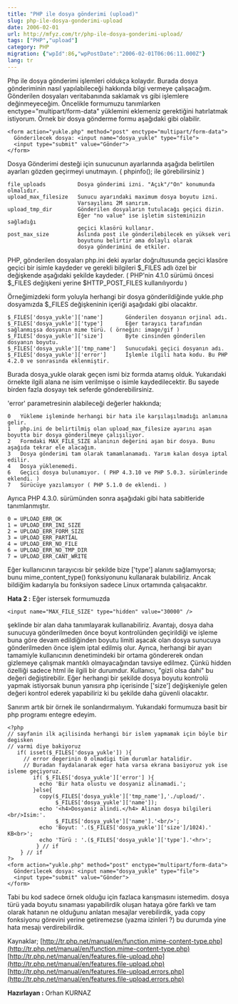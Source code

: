 ```yaml
---
title: "PHP ile dosya gönderimi (upload)"
slug: php-ile-dosya-gonderimi-upload
date: 2006-02-01
url: http://mfyz.com/tr/php-ile-dosya-gonderimi-upload/
tags: ["PHP","upload"]
category: PHP
migration: {"wpId":86,"wpPostDate":"2006-02-01T06:06:11.000Z"}
lang: tr
---
```


Php ile dosya gönderimi işlemleri oldukça kolaydır. Burada dosya gönderiminin nasıl yapılabileceği hakkında bilgi vermeye çalışacağım. Gönderilen dosyaları veritabanında saklamak vs gibi işlemlere değinmeyeceğim. Öncelikle formumuzu tanımlarken enctype="multipart/form-data" yüklemini eklemeniz gerektiğini hatırlatmak istiyorum. Örnek bir dosya gönderme formu aşağıdaki gibi olabilir.
```
<form action="yukle.php" method="post" enctype="multipart/form-data">
  Gönderilecek dosya: <input name="dosya_yukle" type="file">
  <input type="submit" value="Gönder">
</form>

```
Dosya Gönderimi desteği için sunucunun ayarlarında aşağıda belirtilen ayarları gözden geçirmeyi unutmayın. ( phpinfo(); ile görebilirsiniz )
```
file_uploads          Dosya gönderimi izni. "Açık"/"On" konumunda olmalıdır.
upload_max_filesize   Sunucu ayarındaki maximum dosya boyutu izni.
                      Varsayılanı 2M sanırım.
upload_tmp_dir        Gönderilen dosyaların tutulacağı geçici dizin. 
                      Eğer "no value" ise işletim sisteminizin sağladığı
                      geçici klasörü kullanır.
post_max_size         Aslında post ile gönderilebilecek en yüksek veri
                      boyutunu belirtir ama dolaylı olarak
                      dosya gönderimini de etkiler.

```
PHP, gönderilen dosyaları php.ini deki ayarlar doğrultusunda geçici klasöre geçici bir isimle kaydeder ve gerekli bilgileri $_FILES adlı özel bir değişkende aşağıdaki şekilde kaydeder. ( PHP'nin 4.1.0 sürümü öncesi $_FILES değişkeni yerine $HTTP_POST_FILES kullanılıyordu )

Örneğimizdeki form yoluyla herhangi bir dosya gönderildiğinde yukle.php dosyamızda $_FILES değişkeninin içeriği aşağıdaki gibi olacaktır.
```
$_FILES['dosya_yukle']['name']       Gönderilen dosyanın orjinal adı.
$_FILES['dosya_yukle']['type']       Eğer tarayıcı tarafından sağlanmışsa dosyanın mime türü. ( örneğin: image/gif )
$_FILES['dosya_yukle']['size']       Byte cinsinden gönderilen dosyanın boyutu.
$_FILES['dosya_yukle']['tmp_name']   Sunucudaki geçici dosyanın adı.
$_FILES['dosya_yukle']['error']      İşlemle ilgili hata kodu. Bu PHP 4.2.0 ve sonrasında eklenmiştir.

```
Burada dosya_yukle olarak geçen ismi biz formda atamış olduk. Yukarıdaki örnekte ilgili alana ne isim verilmişse o isimle kaydedilecektir. Bu sayede birden fazla dosyayı tek seferde gönderebilirsiniz.

'error' parametresinin alabileceği değerler hakkında;
```
0   Yükleme işleminde herhangi bir hata ile karşılaşılmadığı anlamına gelir.
1   php.ini de belirtilmiş olan upload_max_filesize ayarını aşan boyutta bir dosya gönderilmeye çalışılıyor.
2   Formdaki MAX_FILE_SIZE alanının değerini aşan bir dosya. Bunu aşağıda tekrar ele alacağım.
3   Dosya gönderimi tam olarak tamamlanamadı. Yarım kalan dosya iptal edilir.
4   Dosya yüklenemedi.
6   Geçici dosya bulunamıyor. ( PHP 4.3.10 ve PHP 5.0.3. sürümlerinde eklendi. )
7   Sürücüye yazılamıyor ( PHP 5.1.0 de eklendi. )

```
Ayrıca PHP 4.3.0. sürümünden sonra aşağıdaki gibi hata sabitleride tanımlanmıştır.
```
0 = UPLOAD_ERR_OK
1 = UPLOAD_ERR_INI_SIZE
2 = UPLOAD_ERR_FORM_SIZE
3 = UPLOAD_ERR_PARTIAL
4 = UPLOAD_ERR_NO_FILE
6 = UPLOAD_ERR_NO_TMP_DIR
7 = UPLOAD_ERR_CANT_WRITE

```
Eğer kullanıcının tarayıcısı bir şekilde bize ['type'] alanını sağlamıyorsa; bunu mime_content_type() fonksiyonunu kullanarak bulabiliriz. Ancak bildiğim kadarıyla bu fonksiyon sadece Linux ortamında çalışacaktır.

**Hata 2 :** Eğer istersek formumuzda
```
<input name="MAX_FILE_SIZE" type="hidden" value="30000" />
```
şeklinde bir alan daha tanımlayarak kullanabiliriz. Avantajı, dosya daha sunucuya gönderilmeden önce boyut kontrolünden geçirildiği ve işleme buna göre devam edildiğinden boyutu limiti aşacak olan dosya sunucuya gönderilmeden önce işlem iptal edilmiş olur. Ayrıca, herhangi bir ayarı tamamiyle kullanıcının denetimindeki bir ortama göndererek ondan gizlemeye çalışmak mantıklı olmayacağından tavsiye edilmez. Çünkü hidden özelliği sadece html ile ilgili bir durumdur. Kullanıcı, "gizli olsa dahi" bu değeri değiştirebilir. Eğer herhangi bir şekilde dosya boyutu kontrolü yapmak istiyorsak bunun yanısıra php içerisinde ['size'] değişkeniyle gelen değeri kontrol ederek yapabiliriz ki bu şekilde daha güvenli olacaktır.

Sanırım artık bir örnek ile sonlandırmalıyım. Yukarıdaki formumuza basit bir php programı entegre edeyim.
```
<?php
// sayfanin ilk açilisinda herhangi bir islem yapmamak için böyle bir degisken
// varmi diye bakiyoruz
   if( isset($_FILES['dosya_yukle']) ){
     // error degerinin 0 olmadigi tüm durumlar hatalidir.
     // Buradan faydalanarak eger hata varsa ekrana basiyoruz yok ise isleme geçiyoruz.
        if( $_FILES['dosya_yukle']['error'] ){
          echo 'Bir hata olustu ve dosyaniz alinamadi.';
        }else{
          copy($_FILES['dosya_yukle']['tmp_name'],'./upload/'.
               $_FILES['dosya_yukle']['name']);
          echo '<h4>Dosyaniz alindi.</h4> Alinan dosya bilgileri <br/>Isim:'.
               $_FILES['dosya_yukle']['name'].'<br/>';
          echo 'Boyut: '.($_FILES['dosya_yukle']['size']/1024).' KB<br>';
          echo 'Türü : '.($_FILES['dosya_yukle']['type'].'<hr>';
         } // if
    } // if
?>
<form action="yukle.php" method="post" enctype="multipart/form-data">
  Gönderilecek dosya: <input name="dosya_yukle" type="file">
  <input type="submit" value="Gönder">
</form>

```
Tabi bu kod sadece örnek olduğu için fazlaca karışmasını istemedim. dosya türü yada boyutu sınaması yapabilirdik oluşan hataya göre farklı ve tam olarak hatanın ne olduğunu anlatan mesajlar verebilirdik, yada copy fonksiyonu görevini yerine getiremezse (yazma izinleri ?) bu durumda yine hata mesajı verdirebilirdik.

Kaynaklar; [http://tr.php.net/manual/en/function.mime-content-type.php](http://tr.php.net/manual/en/function.mime-content-type.php) [http://tr.php.net/manual/en/features.file-upload.php](http://tr.php.net/manual/en/features.file-upload.php) [http://tr.php.net/manual/en/features.file-upload.errors.php](http://tr.php.net/manual/en/features.file-upload.errors.php)

**Hazırlayan :** Orhan KURNAZ